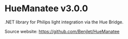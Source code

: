 # HueManatee v3.0.0

.NET library for Philips light integration via the Hue Bridge.

Source website:
https://github.com/Benjlet/HueManatee